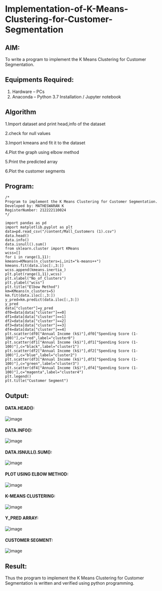# Implementation-of-K-Means-Clustering-for-Customer-Segmentation

## AIM:
To write a program to implement the K Means Clustering for Customer Segmentation.

## Equipments Required:
1. Hardware – PCs
2. Anaconda – Python 3.7 Installation / Jupyter notebook

## Algorithm
1.Import dataset and print head,info of the dataset

2.check for null values

3.Import kmeans and fit it to the dataset

4.Plot the graph using elbow method

5.Print the predicted array

6.Plot the customer segments

## Program:
```
/*
Program to implement the K Means Clustering for Customer Segmentation.
Developed by: MATHESWARAN K
RegisterNumber: 212222110024
*/

import pandas as pd
import matplotlib.pyplot as plt
data=pd.read_csv("/content/Mall_Customers (1).csv")
data.head()
data.info()
data.isnull().sum()
from sklearn.cluster import KMeans
wcss=[]
for i in range(1,11):
kmeans=KMeans(n_clusters=i,init="k-means++")
kmeans.fit(data.iloc[:,3:])
wcss.append(kmeans.inertia_)
plt.plot(range(1,11),wcss)
plt.xlabel("No_of_Clusters")
plt.ylabel("wcss")
plt.title("Elbow Method")
km=KMeans(n_clusters=5)
km.fit(data.iloc[:,3:])
y_pred=km.predict(data.iloc[:,3:])
y_pred
data["cluster"]=y_pred
df0=data[data["cluster"]==0]
df1=data[data["cluster"]==1]
df2=data[data["cluster"]==2]
df3=data[data["cluster"]==3]
df4=data[data["cluster"]==4]
plt.scatter(df0["Annual Income (k$)"],df0["Spending Score (1-100)"],c="red",label="cluster0")
plt.scatter(df1["Annual Income (k$)"],df1["Spending Score (1-100)"],c="black",label="cluster1")
plt.scatter(df2["Annual Income (k$)"],df2["Spending Score (1-100)"],c="blue",label="cluster2")
plt.scatter(df3["Annual Income (k$)"],df3["Spending Score (1-100)"],c="green",label="cluster3")
plt.scatter(df4["Annual Income (k$)"],df4["Spending Score (1-100)"],c="magenta",label="cluster4")
plt.legend()
plt.title("Customer Segment")

```

## Output:
#### DATA.HEAD():
![image](https://github.com/mathes6112004/Implementation-of-K-Means-Clustering-for-Customer-Segmentation/assets/119477782/7f5e29b5-3b90-4d2e-8b3c-9c18761fd772)

#### DATA.INF0():
![image](https://github.com/mathes6112004/Implementation-of-K-Means-Clustering-for-Customer-Segmentation/assets/119477782/c8899e6a-0e77-4abf-92d2-6c8cdfb10103)

#### DATA.ISNULL().SUM():
![image](https://github.com/mathes6112004/Implementation-of-K-Means-Clustering-for-Customer-Segmentation/assets/119477782/df682eb8-27b9-446d-af82-5ca2ed3e3bf4)

#### PLOT USING ELBOW METHOD:
![image](https://github.com/mathes6112004/Implementation-of-K-Means-Clustering-for-Customer-Segmentation/assets/119477782/8d4c7d0f-a54d-4132-85d9-bb7bc9eaee04)

#### K-MEANS CLUSTERING:
![image](https://github.com/mathes6112004/Implementation-of-K-Means-Clustering-for-Customer-Segmentation/assets/119477782/9ea8a815-3d70-4941-a081-8a2c0e090191)

#### Y_PRED ARRAY:
![image](https://github.com/mathes6112004/Implementation-of-K-Means-Clustering-for-Customer-Segmentation/assets/119477782/abfd95f6-d23c-4dbb-9ce6-808a6d503b3a)

#### CUSTOMER SEGMENT:
![image](https://github.com/mathes6112004/Implementation-of-K-Means-Clustering-for-Customer-Segmentation/assets/119477782/6f1a9ce5-c6a8-4b1c-8ff7-a0a15ebbca88)


## Result:
Thus the program to implement the K Means Clustering for Customer Segmentation is written and verified using python programming.
